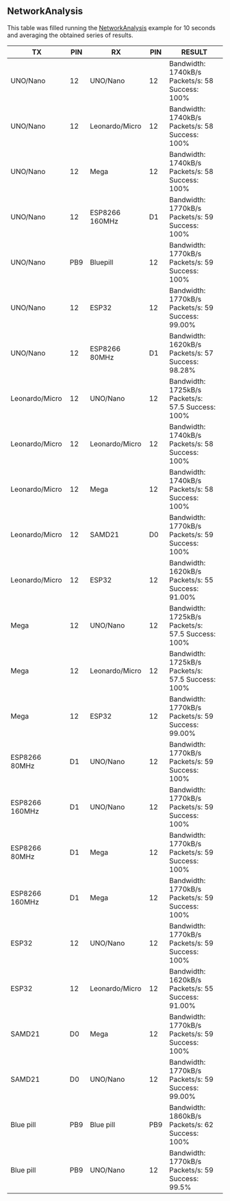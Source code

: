 ## NetworkAnalysis
This table was filled running the [NetworkAnalysis](../../../../examples/ARDUINO/Local/SoftwareBitBang/NetworkAnalysis) example for 10 seconds and averaging the obtained series of results.

| TX             | PIN | RX             | PIN | RESULT                                              |
|----------------|-----|----------------|-----|-----------------------------------------------------|
| UNO/Nano       | 12  | UNO/Nano       | 12  | Bandwidth: 1740kB/s Packets/s: 58   Success: 100%   |
| UNO/Nano       | 12  | Leonardo/Micro | 12  | Bandwidth: 1740kB/s Packets/s: 58   Success: 100%   |
| UNO/Nano       | 12  | Mega           | 12  | Bandwidth: 1740kB/s Packets/s: 58   Success: 100%   |
| UNO/Nano       | 12  | ESP8266 160MHz | D1  | Bandwidth: 1770kB/s Packets/s: 59   Success: 100%   |
| UNO/Nano       | PB9 | Bluepill       | 12  | Bandwidth: 1770kB/s Packets/s: 59   Success: 100%   |
| UNO/Nano       | 12  | ESP32          | 12  | Bandwidth: 1770kB/s Packets/s: 59   Success: 99.00% |
| UNO/Nano       | 12  | ESP8266 80MHz  | D1  | Bandwidth: 1620kB/s Packets/s: 57   Success: 98.28% |
| Leonardo/Micro | 12  | UNO/Nano       | 12  | Bandwidth: 1725kB/s Packets/s: 57.5 Success: 100%   |
| Leonardo/Micro | 12  | Leonardo/Micro | 12  | Bandwidth: 1740kB/s Packets/s: 58   Success: 100%   |
| Leonardo/Micro | 12  | Mega           | 12  | Bandwidth: 1740kB/s Packets/s: 58   Success: 100%   |
| Leonardo/Micro | 12  | SAMD21         | D0  | Bandwidth: 1770kB/s Packets/s: 59   Success: 100%   |
| Leonardo/Micro | 12  | ESP32          | 12  | Bandwidth: 1620kB/s Packets/s: 55   Success: 91.00% |
| Mega           | 12  | UNO/Nano       | 12  | Bandwidth: 1725kB/s Packets/s: 57.5 Success: 100%   |
| Mega           | 12  | Leonardo/Micro | 12  | Bandwidth: 1725kB/s Packets/s: 57.5 Success: 100%   |
| Mega           | 12  | ESP32          | 12  | Bandwidth: 1770kB/s Packets/s: 59   Success: 99.00% |
| ESP8266 80MHz  | D1  | UNO/Nano       | 12  | Bandwidth: 1770kB/s Packets/s: 59   Success: 100%   |
| ESP8266 160MHz | D1  | UNO/Nano       | 12  | Bandwidth: 1770kB/s Packets/s: 59   Success: 100%   |
| ESP8266 80MHz  | D1  | Mega           | 12  | Bandwidth: 1770kB/s Packets/s: 59   Success: 100%   |
| ESP8266 160MHz | D1  | Mega           | 12  | Bandwidth: 1770kB/s Packets/s: 59   Success: 100%   |
| ESP32          | 12  | UNO/Nano       | 12  | Bandwidth: 1770kB/s Packets/s: 59   Success: 100%   |
| ESP32          | 12  | Leonardo/Micro | 12  | Bandwidth: 1620kB/s Packets/s: 55   Success: 91.00% |
| SAMD21         | D0  | Mega           | 12  | Bandwidth: 1770kB/s Packets/s: 59   Success: 100%   |
| SAMD21         | D0  | UNO/Nano       | 12  | Bandwidth: 1770kB/s Packets/s: 59   Success: 99.00% |
| Blue pill      | PB9 | Blue pill      | PB9 | Bandwidth: 1860kB/s Packets/s: 62   Success: 100%   |
| Blue pill      | PB9 | UNO/Nano       | 12  | Bandwidth: 1770kB/s Packets/s: 59   Success: 99.5%  |
